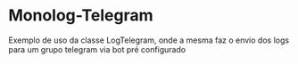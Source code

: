 # Monolog-Telegram
Exemplo de uso da classe LogTelegram, onde  a mesma faz o envio dos logs para um grupo telegram via bot pré configurado
